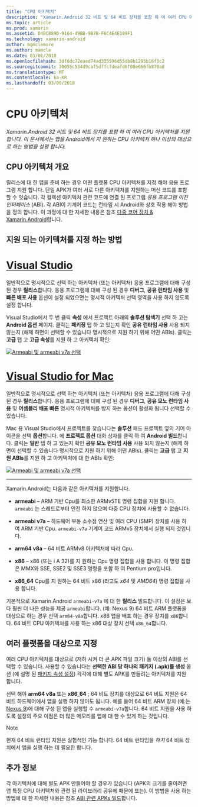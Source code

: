 ```yaml
---
title: "CPU 아키텍처"
description: "Xamarin.Android 32 비트 및 64 비트 장치를 포함 하 여 여러 CPU 아키텍처를 지원 합니다. 이 문서에서는 앱을 Android에서 지 원하는 CPU 아키텍처 하나 이상의 대상으로 하는 방법을 설명 합니다."
ms.topic: article
ms.prod: xamarin
ms.assetid: D4BC889D-9164-49BB-9B7B-F6C4E4E109F1
ms.technology: xamarin-android
author: mgmclemore
ms.author: mamcle
ms.date: 03/01/2018
ms.openlocfilehash: 3df6dc72eaed74ad335596d55db8b1295b16f3c2
ms.sourcegitcommit: 30055c534d9caf5dffcfdeafd6f08e666fb870a8
ms.translationtype: MT
ms.contentlocale: ko-KR
ms.lasthandoff: 03/09/2018
---
```

# <a name="cpu-architectures"></a>CPU 아키텍처

_Xamarin.Android 32 비트 및 64 비트 장치를 포함 하 여 여러 CPU 아키텍처를 지원 합니다. 이 문서에서는 앱을 Android에서 지 원하는 CPU 아키텍처 하나 이상의 대상으로 하는 방법을 설명 합니다._

## <a name="cpu-architectures-overview"></a>CPU 아키텍처 개요

릴리스에 대 한 앱을 준비 하는 경우 어떤 플랫폼 CPU 아키텍처를 지정 해야 응용 프로그램 지원 합니다. 단일 APK가 여러 서로 다른 아키텍처를 지원하는 머신 코드를 포함할 수 잇습니다. 각 컬렉션 아키텍처 관련 코드에 연결 된 프로그램 *응용 프로그램 이진 인터페이스* (ABI). 각 ABI이 기계어 코드는 런타임 시 Android와 상호 작용 해야 방법을 정의 합니다.
이 과정에 대 한 자세한 내용은 참조 [다중 코어 장치 &amp; Xamarin.Android](~/android/deploy-test/multicore-devices.md)합니다.


## <a name="how-to-specify-supported-architectures"></a>지원 되는 아키텍처를 지정 하는 방법

# <a name="visual-studiotabvswin"></a>[Visual Studio](#tab/vswin)

일반적으로 명시적으로 선택 하는 아키텍처 (또는 아키텍처) 응용 프로그램에 대해 구성 된 경우 **릴리스**합니다. 응용 프로그램에 대해 구성 된 경우 **디버그**, **공유 런타임 사용** 및 **빠른 배포 사용** 옵션이 설정 되었으면는 명시적 아키텍처 선택 영역을 사용 하지 않도록 설정 합니다.

Visual Studio에서 두 번 클릭 **속성** 에서 프로젝트 아래의 **솔루션 탐색기** 선택 하 고는 **Android 옵션** 페이지. 클릭는 **패키징** 탭 하 고 있는지 확인 **공유 런타임 사용** 사용 되지 않는지 (해제 하면이 선택할 수 있습니다 명시적으로 지원 하기 위해 어떤 ABIs). 클릭는 **고급** 탭 고 **고급 속성**를 지원 하 고 아키텍처 확인:

[![Armeabi 및 armeabi v7a 선택](cpu-architectures-images/vs/01-abi-selections-sml.png)](cpu-architectures-images/vs/01-abi-selections.png#lightbox)

# <a name="visual-studio-for-mactabvsmac"></a>[Visual Studio for Mac](#tab/vsmac)

일반적으로 명시적으로 선택 하는 아키텍처 (또는 아키텍처) 응용 프로그램에 대해 구성 된 경우 **릴리스**합니다. 응용 프로그램에 대해 구성 된 경우 **디버그**, **공유 모노 런타임 사용** 및 **어셈블리 배포 빠른** 명시적 아키텍처를 방지 하는 옵션이 활성화 됩니다 선택할 수 있습니다.

Mac 용 Visual Studio에서 프로젝트를 찾습니다는 **솔루션** 패드 프로젝트 옆의 기어 아이콘을 선택 **옵션**합니다. 에 **프로젝트 옵션** 대화 상자를 클릭 하 여 **Android 빌드**합니다. 클릭는 **일반** 탭 하 고 있는지 확인 **공유 모노 런타임 사용** 사용 되지 않는지 (해제 하면이 선택할 수 있습니다 명시적으로 지원 하기 위해 어떤 ABIs). 클릭는 **고급** 탭 고 **지원 ABIs**를 지원 하 고 아키텍처에 대 한 ABIs 확인:

[![Armeabi 및 armeabi v7a 선택](cpu-architectures-images/xs/01-abi-selections-sml.png)](cpu-architectures-images/xs/01-abi-selections.png#lightbox)

-----


Xamarin.Android는 다음과 같은 아키텍처를 지원합니다.

-   **armeabi** &ndash; ARM 기반 Cpu를 최소한 ARMv5TE 명령 집합을 지원 합니다. `armeabi` 는 스레드로부터 안전 하지 않으며 다중 CPU 장치에 사용할 수 없습니다.

-   **armeabi v7a** &ndash; 하드웨어 부동 소수점 연산 및 여러 CPU (SMP) 장치를 사용 하 여 ARM 기반 Cpu. `armeabi-v7a` 기계어 코드 ARMv5 장치에서 실행 되지 것입니다.

-   **arm64 v8a** &ndash; 64 비트 ARMv8 아키텍처에 따라 Cpu.

-   **x86** &ndash; x86 (또는 i A 32)를 지 원하는 Cpu 명령 집합을 사용 합니다. 이 명령 집합은 MMX와 SSE, SSE2 및 SSE3 명령을 포함 하 여 Pentium pro입니다.

-   **x86_64** Cpu를 지 원하는 64 비트 x86 (라고도 *x64* 및 *AMD64*) 명령 집합을 사용 합니다.

기본적으로 Xamarin.Android `armeabi-v7a` 에 대 한 **릴리스** 빌드합니다. 이 설정은 보다 훨씬 더 나은 성능을 제공 `armeabi`합니다. (예: Nexus 9) 64 비트 ARM 플랫폼을 대상으로 하는 경우 선택 `arm64-v8a`합니다. x86 앱을 배포 하는 경우 장치를 `x86`합니다. 64 비트 CPU 아키텍처를 사용 하는 x86 대상 장치 선택 `x86_64`합니다.

## <a name="targeting-multiple-platforms"></a>여러 플랫폼을 대상으로 지정

여러 CPU 아키텍처를 대상으로 (저하 시켜 더 큰 APK 파일 크기) 둘 이상의 ABI를 선택할 수 있습니다. 사용할 수 있습니다는 **선택한 ABI 당 하나의 패키지 (.apk)를 생성** 옵션 (에 설명 된 [패키지 속성 설정](~/android/deploy-test/release-prep/index.md#Set_Packaging_Properties)) 각각에 대해 별도 APK를 만들려는 아키텍처를 지원 합니다.

선택 해야 **arm64 v8a** 또는 **x86_64** ; 64 비트 장치를 대상으로 64 비트 지원은 64 비트 하드웨어에서 앱을 실행 하지 않아도 됩니다. 예를 들어 64 비트 ARM 장치 (예:는 [Nexus 9](http://www.google.com/nexus/9/))에 대해 구성 된 앱을 실행할 수 `armeabi-v7a`합니다. 64 비트 지원을 사용 하도록 설정의 주요 이점은 더 많은 메모리를 앱에 대 한 수 있게 하는 것입니다.

> [!NOTE]
> 현재 64 비트 런타임 지원은 실험적인 기능 합니다. 64 비트 런타임을 *하지* 64 비트 장치에서 앱을 실행 하는 데 필요한 합니다. 

## <a name="additional-information"></a>추가 정보

각 아키텍처에 대해 별도 APK 만들어야 할 경우가 있습니다 (APK의 크기를 줄이려면 앱 특정 CPU 아키텍처와 관련 된 라이브러리 공유에 때문에 또는).
이 방법을 사용 하는 방법에 대 한 자세한 내용은 참조 [ABI 관련 APKs 빌드](~/android/deploy-test/building-apps/abi-specific-apks.md)합니다.
